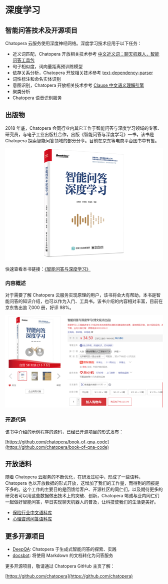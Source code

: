 # 深度学习

## 智能问答技术及开源项目

Chatopera 云服务使用深度神经网络。深度学习技术应用于以下任务：

* 近义词匹配，Chatopera 开放相关技术参考 [中文近义词：聊天机器人，智能问答工具包](https://github.com/chatopera/Synonyms)
* 句子相似度，词向量距离预训练模型
* 依存关系分析，Chatopera 开放相关技术参考 [text-dependency-parser](https://github.com/chatopera/text-dependency-parser)
* 词性标注和命名实体识别
* 意图识别，Chatopera 开放相关技术参考 [Clause 中文语义理解引擎]()
* 聚类分析
* Chatopera 语音识别服务


## 出版物

2018 年底，Chatopera 会同行业内其它工作于智能问答与深度学习领域的专家、研究员，与电子工业出版社合作，出版《智能问答与深度学习》一书，该书是 Chatopera 探索智能问答领域的部分分享。目前在京东等电商平台图书中有售。

![智能问答与深度学习封面](../../../images/platform/screenshot_20230309183508.png)

快速查看本书链接：[《智能问答与深度学习》](https://search.jd.com/Search?keyword=%E6%99%BA%E8%83%BD%E9%97%AE%E7%AD%94%E4%B8%8E%E6%B7%B1%E5%BA%A6%E5%AD%A6%E4%B9%A0&enc=utf-8&wq=%E6%99%BA%E8%83%BD%E9%97%AE%E7%AD%94%E4%B8%8E%E6%B7%B1%E5%BA%A6%E5%AD%A6%E4%B9%A0&pvid=2c76ce5dc6b546a8a8dcebaf49fcad1c)


### 内容概述

对于需要了解 Chatopera 云服务实现原理的用户，该书将会大有帮助，本书是智能问答的知识介绍，也可以作为入门、工具书。该书介绍的内容相对丰富，目前在京东售出逾 7,000 册，好评 98%。

![好评如潮](../../../images/platform/screenshot_20230309183919.png)

### 开源代码

该书中介绍的示例程序的源码，已经已开源项目的形式发布：

[https://github.com/chatopera/book-of-qna-code](https://github.com/chatopera/book-of-qna-code)


## 开放语料

随着 Chatopera 云服务的不断优化，在研发过程中，形成了一些语料，Chatopera 也以开放数据的形式开放，这增加了我们的工作量，而得到的回报是不多的。这个工作的主要目的是回馈给客户、开源社区的同仁们，以及期待更多的研究者可以用这些数据做出技术上的突破、创新，Chatopera 竭诚与业内同仁们一起做好智能问答，早日实现聊天机器人的普及，让科技使我们的生活更美好。

* [保险行业中文语料库](https://github.com/chatopera/insuranceqa-corpus-zh)
* [心理咨询问答语料库](https://github.com/chatopera/efaqa-corpus-zh)

## 更多开源项目

* [DeepQA](https://github.com/chatopera/deep-qa): Chatopera 于生成式智能问答的探索、实践
* [docsbot](https://github.com/chatopera/docsbot): 将使用 Markdown 的文档转化为问答服务

更多开源项目，敬请通过 Chatopera GitHub 主页了解：

[https://github.com/chatopera](https://github.com/chatopera)